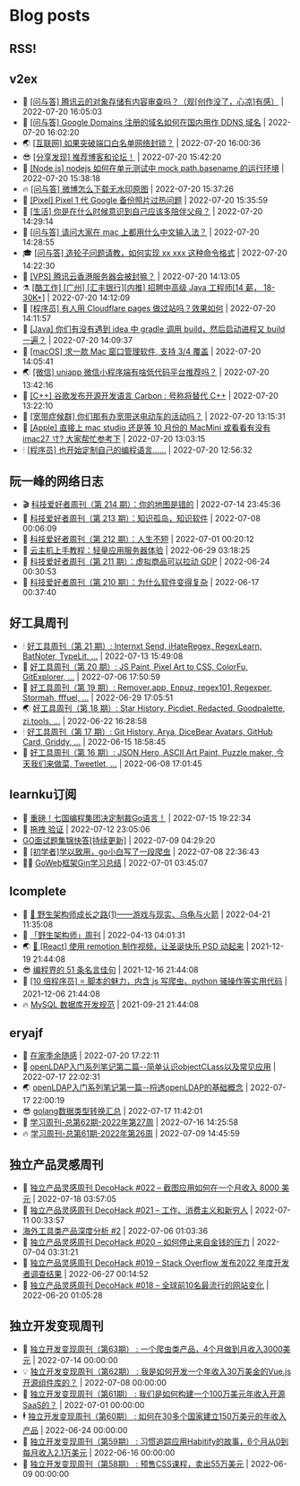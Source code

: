 # Blog posts
## RSS!



## v2ex

<!-- v2ex:START  -->
- 🫶 [[问与答] 腾讯云的对象存储有内容审查吗？（观[创作没了，心凉]有感）](https://www.v2ex.com/t/867651#reply1) | 2022-07-20 16:05:03 
- 🧰 [[问与答] Google Domains 注册的域名如何在国内用作 DDNS 域名](https://www.v2ex.com/t/867650#reply0) | 2022-07-20 16:02:20 
- 🌏 [[互联网] 如果突破端口白名单网络封锁？](https://www.v2ex.com/t/867649#reply0) | 2022-07-20 16:00:36 
- 😎 [[分享发现] 推荐博客和论坛！](https://www.v2ex.com/t/867648#reply0) | 2022-07-20 15:42:20 
- 💂 [[Node.js] nodejs 如何在单元测试中 mock path.basename 的运行环境](https://www.v2ex.com/t/867647#reply0) | 2022-07-20 15:38:18 
- 🔥 [[问与答] 微博怎么下载无水印原图](https://www.v2ex.com/t/867646#reply1) | 2022-07-20 15:37:26 
- 🦅 [[Pixel] Pixel 1 代 Google 备份照片过热问题](https://www.v2ex.com/t/867645#reply2) | 2022-07-20 15:35:59 
- 🙉 [[生活] 你是在什么时候意识到自己应该多陪伴父母？](https://www.v2ex.com/t/867642#reply0) | 2022-07-20 14:29:14 
- 💫 [[问与答] 请问大家在 mac 上都用什么中文输入法？](https://www.v2ex.com/t/867641#reply4) | 2022-07-20 14:28:55 
- 🎓 [[问与答] 造轮子问题请教，如何实现 xx xxx 这种命令格式](https://www.v2ex.com/t/867640#reply8) | 2022-07-20 14:22:30 
- 🗽 [[VPS] 腾讯云香港服务器会被封嘛？](https://www.v2ex.com/t/867639#reply5) | 2022-07-20 14:13:05 
- ⚗️ [[酷工作] [广州] [汇丰银行][内推] 招聘中高级 Java 工程师[14 薪， 18-30K+]](https://www.v2ex.com/t/867638#reply0) | 2022-07-20 14:12:09 
- 🦍 [[程序员] 有人用 Cloudflare pages 做过站吗？效果如何](https://www.v2ex.com/t/867637#reply1) | 2022-07-20 14:11:57 
- 🤩 [[Java] 你们有没有遇到 idea 中 gradle 调用 build，然后启动进程又 build 一遍？](https://www.v2ex.com/t/867635#reply0) | 2022-07-20 14:09:37 
- 🙉 [[macOS] 求一款 Mac 窗口管理软件, 支持 3/4 覆盖](https://www.v2ex.com/t/867634#reply11) | 2022-07-20 14:05:41 
- 🌏 [[微信] uniapp 微信小程序端有啥低代码平台推荐吗？](https://www.v2ex.com/t/867633#reply0) | 2022-07-20 13:42:16 
- 🐘 [[C++] 谷歌发布开源开发语言 Carbon : 号称将替代 C++](https://www.v2ex.com/t/867631#reply31) | 2022-07-20 13:22:10 
- 🧰 [[宽带症候群] 你们那有办宽带送电动车的活动吗？](https://www.v2ex.com/t/867630#reply7) | 2022-07-20 13:15:31 
- 💃 [[Apple] 直接上 mac studio 还是等 10 月份的 MacMini 或看看有没有 imac27 寸? 大家帮忙参考下](https://www.v2ex.com/t/867629#reply9) | 2022-07-20 13:03:15 
- 🕯 [[程序员] 也开始定制自己的编程语言……](https://www.v2ex.com/t/867628#reply2) | 2022-07-20 12:56:32 <!-- v2ex:END -->

## 阮一峰的网络日志

<!-- ruanyf:START -->
- 🎬 [科技爱好者周刊（第 214 期）：你的地图是错的](http://www.ruanyifeng.com/blog/2022/07/weekly-issue-214.html) | 2022-07-14 23:45:36 
- 💄 [科技爱好者周刊（第 213 期）：知识孤岛，知识软件](http://www.ruanyifeng.com/blog/2022/07/weekly-issue-213.html) | 2022-07-08 00:06:09 
- 🐎 [科技爱好者周刊（第 212 期）：人生不短](http://www.ruanyifeng.com/blog/2022/07/weekly-issue-212.html) | 2022-07-01 00:20:12 
- 🤔 [云主机上手教程：轻量应用服务器体验](http://www.ruanyifeng.com/blog/2022/06/cloud-server-getting-started-tutorial.html) | 2022-06-29 03:18:25 
- 🧠 [科技爱好者周刊（第 211 期）：虚拟商品可以拉动 GDP](http://www.ruanyifeng.com/blog/2022/06/weekly-issue-211.html) | 2022-06-24 00:30:53 
- 🎃 [科技爱好者周刊（第 210 期）：为什么软件变得复杂](http://www.ruanyifeng.com/blog/2022/06/weekly-issue-210.html) | 2022-06-17 00:37:40 <!-- ruanyf:END -->

## 好工具周刊

<!-- bestxtools:START -->
- 🕯 [好工具周刊（第 21 期）: Internxt Send, iHateRegex, RegexLearn, BatNoter, TypeLit, ...](https://discuss-cn.bestxtools.com/d/58/1) | 2022-07-13 15:49:08 
- 🦩 [好工具周刊（第 20 期）: JS Paint, Pixel Art to CSS, ColorFu, GitExplorer, ...](https://discuss-cn.bestxtools.com/d/57/1) | 2022-07-06 17:50:59 
- 🦄 [好工具周刊（第 19 期）: Remover.app, Enpuz, regex101, Regexper, Stormah, fffuel, ...](https://discuss-cn.bestxtools.com/d/56/1) | 2022-06-29 17:05:51 
- 🌏 [好工具周刊（第 18 期）: Star History, Picdiet, Redacted, Goodpalette, zi.tools, ...](https://discuss-cn.bestxtools.com/d/47/1) | 2022-06-22 16:28:58 
- 🕯 [好工具周刊（第 17 期）: Git History, Arya, DiceBear Avatars, GitHub Card, Griddy, ...](https://discuss-cn.bestxtools.com/d/43/1) | 2022-06-15 18:58:45 
- 📝 [好工具周刊（第 16 期）: JSON Hero, ASCII Art Paint, Puzzle maker, 今天我们来做菜, Tweetlet, ...](https://discuss-cn.bestxtools.com/d/42/1) | 2022-06-08 17:01:45 <!-- bestxtools:END -->


## learnku订阅

<!-- learnku:START -->
- 🦅 [重磅！七国编程集团决定制裁Go语言！](https://learnku.com/articles/69766) | 2022-07-15 19:22:34 
- 🦅 [拖拽 验证](https://learnku.com/articles/69652) | 2022-07-12 23:05:06 
-  [GO面试题集锦快答[持续更新]](https://learnku.com/articles/69250) | 2022-07-09 04:29:20 
- 🌈 [[初学者]学以致用，go小白写了一段爬虫](https://learnku.com/go/t/69522) | 2022-07-08 22:36:43 
- 🧑‍🏫 [GoWeb框架Gin学习总结](https://learnku.com/articles/69259) | 2022-07-01 03:45:07 <!-- learnku:END -->



## lcomplete

<!-- lcomplete:START -->
- 🫶 [🐒 野生架构师成长之路&lpar;1&rpar;——游戏与现实、乌龟与火箭](http://codelc.com/post/growup/s01/) | 2022-04-21 11:35:08 
- 🧰 [「野生架构师」周刊](http://codelc.com/post/essay/%E9%87%8E%E7%94%9F%E6%9E%B6%E6%9E%84%E5%B8%88%E5%91%A8%E5%88%8A%E4%BB%8B%E7%BB%8D/) | 2022-04-13 04:01:31 
- 🌏 [🎄 [React] 使用 remotion 制作视频，让圣诞快乐 PSD 动起来](http://codelc.com/post/dev/js/remotion/) | 2021-12-19 21:44:08 
- 😎 [编程界的 51 条名言佳句](http://codelc.com/post/dev/thinking/quotes/) | 2021-12-16 21:44:08 
- 💂 [[10 倍程序员] ⭐ 脚本的魅力，内含 js 写爬虫、python 骚操作等实用代码](http://codelc.com/post/dev/10x/script/) | 2021-12-06 21:44:08 
- 🔥 [MySQL 数据库开发规范](http://codelc.com/post/dev/db/mysql_standard/) | 2021-09-21 21:44:08 <!-- lcomplete:END -->

## eryajf

<!-- eryajf:START -->
- 🫶 [在家季余随感](https://wiki.eryajf.net/pages/e36842/) | 2022-07-20 17:22:11 
- 🧰 [openLDAP入门系列笔记第二篇--简单认识objectCLass以及常见应用](https://wiki.eryajf.net/pages/ea10fa/) | 2022-07-17 22:02:31 
- 🌏 [openLDAP入门系列笔记第一篇--捋透openLDAP的基础概念](https://wiki.eryajf.net/pages/aa0651/) | 2022-07-17 22:00:19 
- 😎 [golang数据类型转换汇总](https://wiki.eryajf.net/pages/33a476/) | 2022-07-17 11:42:01 
- 💂 [学习周刊-总第62期-2022年第27周](https://wiki.eryajf.net/pages/4a06ab/) | 2022-07-16 14:25:58 
- 🔥 [学习周刊-总第61期-2022年第26周](https://wiki.eryajf.net/pages/703307/) | 2022-07-09 14:45:59 <!-- eryajf:END -->



## 独立产品灵感周刊

<!-- DecoHack:START -->
- 🦣 [独立产品灵感周刊 DecoHack #022 – 截图应用如何在一个月收入 8000 美元](https://www.decohack.com/Post/774) | 2022-07-18 03:57:05 
- 🤡 [独立产品灵感周刊 DecoHack #021 – 工作、消费主义和新穷人](https://www.decohack.com/Post/753) | 2022-07-11 00:33:57 
-  [海外工具类产品深度分析 #2](https://www.decohack.com/Post/746) | 2022-07-06 01:03:36 
- 🐲 [独立产品灵感周刊 DecoHack #020 – 如何停止来自金钱的压力](https://www.decohack.com/Post/728) | 2022-07-04 03:31:21 
- 🦅 [独立产品灵感周刊 DecoHack #019 – Stack Overflow 发布2022 年度开发者调查结果](https://www.decohack.com/Post/699) | 2022-06-27 00:14:52 
- 🧰 [独立产品灵感周刊 DecoHack #018 – 全球前10名最流行的网站变化](https://www.decohack.com/Post/680) | 2022-06-20 01:05:28 <!-- DecoHack:END -->

## 独立开发变现周刊

<!-- easyindie:START -->
- 💂 [独立开发变现周刊（第63期） : 一个爬虫类产品，4个月做到月收入3000美元](https://www.ezindie.com/weekly/issue-63) | 2022-07-14 00:00:00 
- 💡 [独立开发变现周刊（第62期） : 我是如何开发一个年收入30万美金的Vue.js开源组件库的？](https://www.ezindie.com/weekly/issue-62) | 2022-07-08 00:00:00 
- 🌋 [独立开发变现周刊（第61期） : 我们是如何构建一个100万美元年收入开源SaaS的？](https://www.ezindie.com/weekly/issue-61) | 2022-07-01 00:00:00 
- 🕴 [独立开发变现周刊（第60期） : 如何在30多个国家建立150万美元的年收入产品](https://www.ezindie.com/weekly/issue-60) | 2022-06-24 00:00:00 
- 🎊 [独立开发变现周刊（第59期） : 习惯追踪应用Habitify的故事，6个月从0到每月收入2.1万美元](https://www.ezindie.com/weekly/issue-59) | 2022-06-16 00:00:00 
- 🤔 [独立开发变现周刊（第58期） : 预售CSS课程，卖出55万美元](https://www.ezindie.com/weekly/issue-58) | 2022-06-09 00:00:00 <!-- easyindie:END -->



